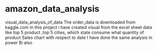 # amazon_data_analysis
visual_data_analysis_of_data
The order_data is downloaded from kaggle.com
In this project i have created visual from the excel sheet data like top 5 product ,top 5 cities, which state consume what quantity of product
Sales chart with respect to date 
I have done the same analysis in power Bi also
